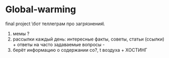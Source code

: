 # Global-warming
final project
\бот теллеграм про загрязнения\
1) мемы ?
2)  рассылки каждый день:
    интересные факты, советы, статьи (ссылки) +
    ответы на часто задаваемые вопросы -
3)  берёт информацию о содержании со?, t воздуха +
ХОСТИНГ
